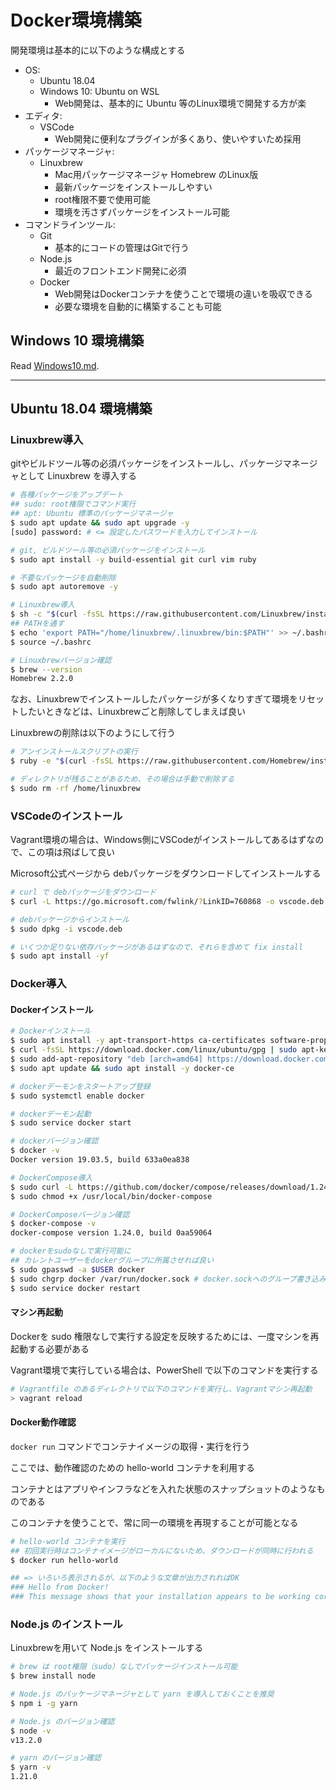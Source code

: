 # Docker環境構築

開発環境は基本的に以下のような構成とする

- OS:
    - Ubuntu 18.04
    - Windows 10: Ubuntu on WSL
        - Web開発は、基本的に Ubuntu 等のLinux環境で開発する方が楽
- エディタ:
    - VSCode
        - Web開発に便利なプラグインが多くあり、使いやすいため採用
- パッケージマネージャ:
    - Linuxbrew
        - Mac用パッケージマネージャ Homebrew のLinux版
        - 最新パッケージをインストールしやすい
        - root権限不要で使用可能
        - 環境を汚さずパッケージをインストール可能
- コマンドラインツール:
    - Git
        - 基本的にコードの管理はGitで行う
    - Node.js
        - 最近のフロントエンド開発に必須
    - Docker
        - Web開発はDockerコンテナを使うことで環境の違いを吸収できる
        - 必要な環境を自動的に構築することも可能


## Windows 10 環境構築

Read [Windows10.md](./Windows10.md).

***

## Ubuntu 18.04 環境構築

### Linuxbrew導入
gitやビルドツール等の必須パッケージをインストールし、パッケージマネージャとして Linuxbrew を導入する

```bash
# 各種パッケージをアップデート
## sudo: root権限でコマンド実行
## apt: Ubuntu 標準のパッケージマネージャ
$ sudo apt update && sudo apt upgrade -y
[sudo] password: # <= 設定したパスワードを入力してインストール

# git, ビルドツール等の必須パッケージをインストール
$ sudo apt install -y build-essential git curl vim ruby

# 不要なパッケージを自動削除
$ sudo apt autoremove -y

# Linuxbrew導入
$ sh -c "$(curl -fsSL https://raw.githubusercontent.com/Linuxbrew/install/master/install.sh)"
## PATHを通す
$ echo 'export PATH="/home/linuxbrew/.linuxbrew/bin:$PATH"' >> ~/.bashrc
$ source ~/.bashrc

# Linuxbrewバージョン確認
$ brew --version
Homebrew 2.2.0
```

なお、Linuxbrewでインストールしたパッケージが多くなりすぎて環境をリセットしたいときなどは、Linuxbrewごと削除してしまえば良い

Linuxbrewの削除は以下のようにして行う

```bash
# アンインストールスクリプトの実行
$ ruby -e "$(curl -fsSL https://raw.githubusercontent.com/Homebrew/install/master/uninstall)"

# ディレクトリが残ることがあるため、その場合は手動で削除する
$ sudo rm -rf /home/linuxbrew
```

### VSCodeのインストール
Vagrant環境の場合は、Windows側にVSCodeがインストールしてあるはずなので、この項は飛ばして良い

Microsoft公式ページから debパッケージをダウンロードしてインストールする

```bash
# curl で debパッケージをダウンロード
$ curl -L https://go.microsoft.com/fwlink/?LinkID=760868 -o vscode.deb

# debパッケージからインストール
$ sudo dpkg -i vscode.deb

# いくつか足りない依存パッケージがあるはずなので、それらを含めて fix install
$ sudo apt install -yf
```

### Docker導入

#### Dockerインストール
```bash
# Dockerインストール
$ sudo apt install -y apt-transport-https ca-certificates software-properties-common
$ curl -fsSL https://download.docker.com/linux/ubuntu/gpg | sudo apt-key add -
$ sudo add-apt-repository "deb [arch=amd64] https://download.docker.com/linux/ubuntu $(lsb_release -cs) stable test edge"
$ sudo apt update && sudo apt install -y docker-ce

# dockerデーモンをスタートアップ登録
$ sudo systemctl enable docker

# dockerデーモン起動
$ sudo service docker start

# dockerバージョン確認
$ docker -v
Docker version 19.03.5, build 633a0ea838

# DockerCompose導入
$ sudo curl -L https://github.com/docker/compose/releases/download/1.24.0/docker-compose-`uname -s`-`uname -m` -o /usr/local/bin/docker-compose
$ sudo chmod +x /usr/local/bin/docker-compose

# DockerComposeバージョン確認
$ docker-compose -v
docker-compose version 1.24.0, build 0aa59064

# dockerをsudoなしで実行可能に
## カレントユーザーをdockerグループに所属させれば良い
$ sudo gpasswd -a $USER docker
$ sudo chgrp docker /var/run/docker.sock # docker.sockへのグループ書き込み権限を付与
$ sudo service docker restart
```

#### マシン再起動
Dockerを sudo 権限なしで実行する設定を反映するためには、一度マシンを再起動する必要がある

Vagrant環境で実行している場合は、PowerShell で以下のコマンドを実行する

```powershell
# Vagrantfile のあるディレクトリで以下のコマンドを実行し、Vagrantマシン再起動
> vagrant reload
```

#### Docker動作確認
`docker run` コマンドでコンテナイメージの取得・実行を行う

ここでは、動作確認のための hello-world コンテナを利用する

コンテナとはアプリやインフラなどを入れた状態のスナップショットのようなものである

このコンテナを使うことで、常に同一の環境を再現することが可能となる

```bash
# hello-world コンテナを実行
## 初回実行時はコンテナイメージがローカルにないため、ダウンロードが同時に行われる
$ docker run hello-world

## => いろいろ表示されるが、以下のような文章が出力されればOK
### Hello from Docker!
### This message shows that your installation appears to be working correctly.
```

### Node.js のインストール
Linuxbrewを用いて Node.js をインストールする

```bash
# brew は root権限（sudo）なしでパッケージインストール可能
$ brew install node

# Node.js のパッケージマネージャとして yarn を導入しておくことを推奨
$ npm i -g yarn

# Node.js のバージョン確認
$ node -v
v13.2.0

# yarn のバージョン確認
$ yarn -v
1.21.0
```
